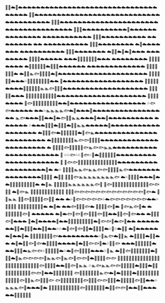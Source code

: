 💨💨☁️💨☁️☁️☁️☁️☁️☁️☁️☁️☁️☁️☁️☁️☁️☁️☁️☁️☁️☁️☁️☁️☁️☁️☁️☁️☁️☁️☁️☁️☁️☁️☁️☁️☁️☁️☁️☁️
💨💨☁️☁️☁️☁️☁️☁️☁️☁️☁️☁️☁️☁️☁️☁️☁️☁️☁️☁️☁️☁️☁️☁️☁️☁️☁️☁️☁️☁️☁️☁️☁️☁️☁️☁️☁️☁️☁️☁️
💨💨💨☁️☁️☁️☁️☁️☁️☁️☁️☁️☁️☁️☁️☁️☁️☁️☁️☁️☁️☁️☁️☁️☁️☁️☁️☁️☁️☁️☁️☁️☁️☁️☁️☁️☁️☁️☁️☁️
💨💨💦☁️☁️☁️☁️☁️☁️☁️☁️☁️☁️💨☁️☁️☁️☁️☁️☁️☁️☁️☁️☁️☁️☁️☁️☁️ ☁️☁️☁️☁️☁️☁️☁️☁️☁️☁️☁️
💨💨💦☁️☁️☁️☁️☁️☁️☁️☁️☁️☁️  ☁️☁️☁️☁️☁️☁️☁️☁️ ☁️☁️    ☁️☁️☁️☁️☁️☁️☁️☁️☁️☁️
💨💨💨☁️☁️☁️☁️☁️☁️☁️☁️   ☁️💨☁️☁️☁️☁️☁️☁️☁️       ☁️☁️☁️☁️☁️☁️☁️☁️☁️☁️
💨💨💨☁️☁️☁️☁️☁️☁️☁️   ☁️💨💨☁️💨☁️💨☁️☁️☁️         ☁️☁️☁️☁️☁️☁️☁️☁️
💨💨💨💨☁️☁️☁️☁️☁️ ☁️☁️☁️💨💦💨💨💨💨💨☁️☁️☁️         ☁️☁️☁️☁️☁️☁️☁️☁️
💨💨💨💨☁️☁️☁️☁️ ☁️💨💦💦💦🏊‍💦☁️💨💨💨☁️☁️☁️☁️☁️☁️ ☁️☁️☁️☁️☁️☁️☁️☁️☁️☁️☁️☁️☁️
💨💦💨💨💨💨💨☁️ ☁️💨💦🏊‍🐟🏊‍🌊💨💨☁️💨☁️☁️☁️☁️☁️☁️☁️☁️☁️☁️☁️☁️☁️☁️☁️☁️☁️☁️☁️☁️
💨💦💦💨💨💨☁️☁️☁️💦🌊🌊🗻🗻🏊‍🗻💨💨☁️☁️ 💨☁️☁️☁️☁️☁️☁️☁️☁️☁️☁️☁️☁️☁️☁️☁️☁️☁️☁️
💨💦💨💨💨☁️☁️☁️☁️🏊‍🏊‍🗻🏊‍🏊‍🗻🏊‍🏊‍🐟💨💨💨☁️☁️☁️☁️☁️☁️☁️☁️☁️☁️☁️☁️☁️☁️☁️☁️☁️☁️☁️
💨💨💨💨💨☁️☁️☁️ 🌊🏊‍🏊‍🏊‍🏊‍🗻🗻🗻💨💨💨☁️☁️☁️☁️☁️☁️☁️☁️☁️☁️☁️☁️☁️☁️☁️☁️☁️☁️☁️☁️
💨💨💨💨☁️☁️☁️☁️ 💨🐟🏊‍🏊‍🏊‍🏊‍🗻🏊‍💨💨💨☁️☁️💨☁️☁️☁️☁️☁️☁️☁️☁️☁️☁️☁️☁️☁️☁️☁️☁️☁️
💦🐟🐟☁️☁️☁️☁️☁️ ☁️☁️💦🏊‍🏊‍🏊‍🏊‍🐟☁️💨☁️☁️☁️💨☁️☁️☁️☁️☁️☁️☁️☁️☁️☁️☁️☁️☁️☁️☁️☁️☁️
🏊‍🐟☁️☁️☁️💨💨☁️☁️💨☁️🐟🌊🌊🏊‍🏊‍☁️☁️☁️💨☁️☁️💨☁️☁️☁️☁️☁️☁️☁️☁️☁️☁️ ☁️☁️☁️☁️☁️☁️
💦☁️☁️☁️💨💨💦☁️💨💨💨☁️💨🌊🏊‍🏊‍☁️☁️☁️☁️☁️💨☁️☁️☁️☁️☁️☁️☁️☁️☁️☁️☁️☁️☁️☁️☁️☁️☁️☁️
☁️💨💨💨🐟☁️💨💨💨💨💨💨☁️💨🐟🏊‍☁️☁️☁️☁️☁️☁️☁️☁️☁️☁️☁️☁️☁️☁️☁️☁️☁️☁️☁️☁️☁️☁️☁️ 
☁️💨💦💨🏊‍🌊💨💦💨🏊‍🐟🐟💨💦🏊‍🌊☁️☁️☁️☁️☁️☁️☁️☁️☁️☁️☁️☁️☁️☁️☁️☁️☁️☁️☁️☁️☁️☁️ ☁️
💨💦💨💨🐟🏊‍💦💨💨💦🐟🏊‍🐟🐟🏊‍🏊‍☁️☁️☁️☁️☁️☁️☁️☁️☁️☁️☁️☁️☁️☁️☁️☁️☁️☁️☁️☁️☁️☁️ 💨
💦💦🐟💦💦🌊🐟💦💨☁️💨🌊🏊‍🌊🏊‍🌊☁️☁️☁️☁️☁️☁️☁️☁️☁️☁️☁️☁️☁️☁️☁️☁️☁️☁️☁️☁️☁️  💨
💨🐟🐟🏊‍🏊‍🏊‍💦💦🌊💨💨🏊‍🏊‍🏊‍🏊‍🏊‍💨☁️☁️☁️☁️☁️☁️☁️☁️☁️☁️☁️☁️☁️☁️☁️☁️☁️☁️💨☁️ ☁️💦
💨🌊💦🌊🏊‍🏊‍🐟🏊‍🏊‍🐟🐟🏊‍🏊‍💦🌊🏊‍🐟☁️☁️☁️☁️☁️☁️☁️☁️☁️☁️☁️☁️☁️☁️☁️💨💨💨💨 ☁️💨🌊
💨💨💨🐟🏊‍🏊‍🏊‍🏊‍🏊‍🏊‍🏊‍🏊‍🐟 ☁️💦🏊‍💨💨💨☁️☁️☁️💨☁️☁️💨💨💨💨💨💦💦💦🌊☁️ ☁️💨🏊‍
💨💨💨💨💦🏊‍🏊‍🏊‍🏊‍🏊‍🏊‍🐟💨   🌊🐟💦💦💦💦💨💦💦💨💦💦💦💦💦🐟🐟🌊💦 ☁️💨🐟🏊‍
💨💦💨💨💦💦🌊🏊‍🏊‍🏊‍🏊‍💦    💨🏊‍💦🐟🐟🐟🐟🐟🐟🐟🐟🐟🐟🐟🐟🐟🌊🐟☁️ 💨🌊🏊‍🏊‍
💨🌊🐟🌊💦💦💨💦🐟🏊‍🌊  ☁️☁️ ☁️💦🌊🐟🐟🐟🐟🐟💦☁️🐟🐟🐟🐟🐟🐟🐟☁️☁️💦🌊🏊‍🌊💨
💨🏊‍🌊🏊‍💦💦💨💦💦☁️  ☁️💨☁️  ☁️☁️🐟🌊🌊🌊🐟☁️ 💨🌊🌊🌊🐟💨☁️ 💨🐟🏊‍🐟💨☁️
☁️🏊‍🏊‍🏊‍🌊💦💦🐟💦  ☁️☁️☁️☁️☁️ ☁️💨☁️🐟🌊🐟💨🐟💨💨💦🐟💦💨☁️☁️💨💨🐟💨🐟☁️☁️
☁️💨🌊🌊🐟💨☁️☁️☁️  💨☁️💨☁️☁️☁️☁️💨☁️☁️🌊🏊‍🏊‍🌊🌊🏊‍🌊🌊💨☁️💨🐟🐟💨☁️🐟💨☁️☁️
☁️☁️☁️☁️☁️☁️☁️💨💨☁️💨💨💨☁️☁️💨💦☁️☁️💦💦☁️💨🐟🌊🐟💦💨☁️💨💦💦💨☁️💦🌊💦☁️💨🌊
☁️💨☁️☁️☁️☁️☁️☁️💨☁️☁️💨☁️ 💨💦💦💦💨🌊💦💦🐟☁️☁️☁️☁️☁️☁️☁️☁️☁️💦🌊🏊‍🐟☁️💨🌊🏊‍
☁️💨💦💨💨☁️💨💨☁️☁️ ☁️💨☁️💨💨🐟💦🐟☁️🌊🏊‍🌊💦☁️☁️☁️☁️💨☁️💨💦🐟🐟💦☁️💦🏊‍🌊🐟
☁️☁️☁️💨💨💨🌊💨💨☁️☁️☁️💨💨💨☁️🏊‍🐟🐟💦💨🌊🏊‍🏊‍💦☁️💦☁️💨🐟🌊🌊🌊🌊☁️☁️☁️💦🌊🏊‍
☁️💨💦🐟🌊🌊🌊💨💨💨💨☁️💨💨💨☁️🌊🏊‍🐟🐟🐟🐟🌊🏊‍🏊‍🐟💦🏊‍🐟🌊🐟🐟🌊☁️💨💦🌊🌊🐟🐟
💨🌊🌊🏊‍🏊‍🌊💦💨💨💨💨💨💨🌊💦💨💦🏊‍🏊‍💦💦💦💦💦🌊🏊‍🌊🐟🏊‍🌊🏊‍🌊☁️☁️💨💦🐟💦🏊‍🏊‍
💦🏊‍🐟🏊‍🏊‍🐟🐟🌊🌊💨💨💨☁️🏊‍🌊💨☁️🌊🗻🌊💦💦💦💨💨💨💦💦🐟🐟💦☁️☁️🏊‍🏊‍🏊‍🏊‍🏊‍🗻🗻
🐟🏊‍🏊‍🏊‍🏊‍🏊‍🏊‍🗻🏊‍🐟☁️💨☁️💨🌊🌊💨☁️🏊‍🗻🌊💨💨💨💨💨💨💨💦💨💨🐟🌊🌊🏊‍🐟💦💨💨🐟
🐟🏊‍🏊‍🏊‍🏊‍🗻🏊‍🏊‍🗻🐟💨🌊💦🐟🐟🏊‍🌊💨☁️🌊🗻🏊‍🌊🌊🐟🌊💦☁️☁️💦🏊‍🏊‍🏊‍🐟💨☁️☁️☁️💨☁️
🌊🏊‍🏊‍🏊‍🗻🗻🗻🏊‍🗻🌊🌊🐟💨💨💨💦🗻🌊💦☁️💨💦🐟🐟💦☁️☁️💨💨☁️☁️☁️☁️☁️💨💨💨💨💨💨

